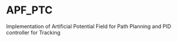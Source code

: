 # APF_PTC
Implementation of Artificial Potential Field for Path Planning and PID controller for Tracking
